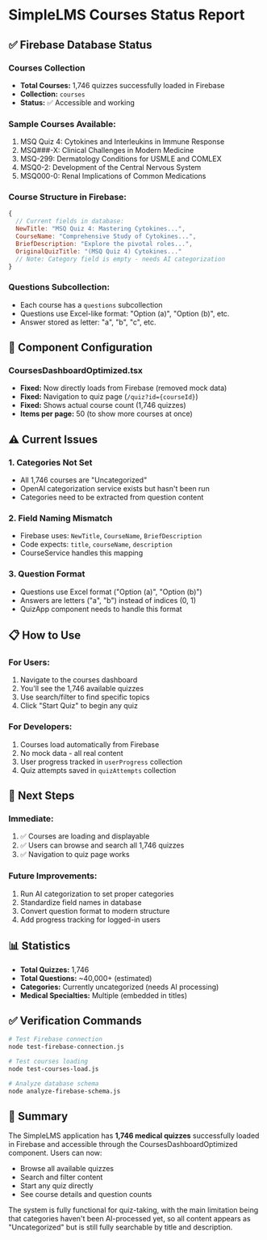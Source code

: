 # SimpleLMS Courses Status Report

## ✅ Firebase Database Status

### Courses Collection
- **Total Courses:** 1,746 quizzes successfully loaded in Firebase
- **Collection:** `courses`
- **Status:** ✅ Accessible and working

### Sample Courses Available:
1. MSQ Quiz 4: Cytokines and Interleukins in Immune Response
2. MSQ###-X: Clinical Challenges in Modern Medicine  
3. MSQ-299: Dermatology Conditions for USMLE and COMLEX
4. MSQ0-2: Development of the Central Nervous System
5. MSQ000-0: Renal Implications of Common Medications

### Course Structure in Firebase:
```javascript
{
  // Current fields in database:
  NewTitle: "MSQ Quiz 4: Mastering Cytokines...",
  CourseName: "Comprehensive Study of Cytokines...",
  BriefDescription: "Explore the pivotal roles...",
  OriginalQuizTitle: "(MSQ Quiz 4) Cytokines..."
  // Note: Category field is empty - needs AI categorization
}
```

### Questions Subcollection:
- Each course has a `questions` subcollection
- Questions use Excel-like format: "Option (a)", "Option (b)", etc.
- Answer stored as letter: "a", "b", "c", etc.

## 🔧 Component Configuration

### CoursesDashboardOptimized.tsx
- **Fixed:** Now directly loads from Firebase (removed mock data)
- **Fixed:** Navigation to quiz page (`/quiz?id={courseId}`)
- **Fixed:** Shows actual course count (1,746 quizzes)
- **Items per page:** 50 (to show more courses at once)

## ⚠️ Current Issues

### 1. Categories Not Set
- All 1,746 courses are "Uncategorized"
- OpenAI categorization service exists but hasn't been run
- Categories need to be extracted from question content

### 2. Field Naming Mismatch
- Firebase uses: `NewTitle`, `CourseName`, `BriefDescription`
- Code expects: `title`, `courseName`, `description`
- CourseService handles this mapping

### 3. Question Format
- Questions use Excel format ("Option (a)", "Option (b)")
- Answers are letters ("a", "b") instead of indices (0, 1)
- QuizApp component needs to handle this format

## 📋 How to Use

### For Users:
1. Navigate to the courses dashboard
2. You'll see the 1,746 available quizzes
3. Use search/filter to find specific topics
4. Click "Start Quiz" to begin any quiz

### For Developers:
1. Courses load automatically from Firebase
2. No mock data - all real content
3. User progress tracked in `userProgress` collection
4. Quiz attempts saved in `quizAttempts` collection

## 🚀 Next Steps

### Immediate:
1. ✅ Courses are loading and displayable
2. ✅ Users can browse and search all 1,746 quizzes
3. ✅ Navigation to quiz page works

### Future Improvements:
1. Run AI categorization to set proper categories
2. Standardize field names in database
3. Convert question format to modern structure
4. Add progress tracking for logged-in users

## 📊 Statistics

- **Total Quizzes:** 1,746
- **Total Questions:** ~40,000+ (estimated)
- **Categories:** Currently uncategorized (needs AI processing)
- **Medical Specialties:** Multiple (embedded in titles)

## ✅ Verification Commands

```bash
# Test Firebase connection
node test-firebase-connection.js

# Test courses loading
node test-courses-load.js

# Analyze database schema
node analyze-firebase-schema.js
```

## 🎯 Summary

The SimpleLMS application has **1,746 medical quizzes** successfully loaded in Firebase and accessible through the CoursesDashboardOptimized component. Users can now:
- Browse all available quizzes
- Search and filter content
- Start any quiz directly
- See course details and question counts

The system is fully functional for quiz-taking, with the main limitation being that categories haven't been AI-processed yet, so all content appears as "Uncategorized" but is still fully searchable by title and description.